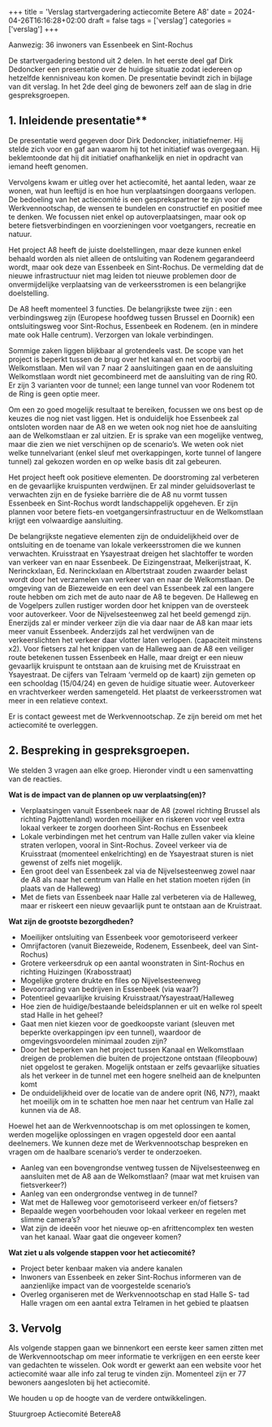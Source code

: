 +++
title = 'Verslag startvergadering actiecomite Betere A8'
date = 2024-04-26T16:16:28+02:00
draft = false
tags = ['verslag']
categories = ['verslag']
+++

Aanwezig: 36 inwoners van Essenbeek en Sint-Rochus

De startvergadering bestond uit 2 delen. In het eerste deel gaf Dirk Dedoncker een presentatie over de huidige situatie zodat iedereen op hetzelfde kennisniveau kon komen. De presentatie bevindt zich in bijlage van dit verslag. 
In het 2de deel ging de bewoners zelf aan de slag in drie gespreksgroepen. 

<h2>1. Inleidende presentatie**</h2>

De presentatie werd gegeven door Dirk Dedoncker, initiatiefnemer. Hij stelde zich voor en gaf aan waarom hij tot het initiatief was overgegaan. Hij beklemtoonde dat hij dit initiatief onafhankelijk en niet in opdracht van iemand heeft genomen. 

Vervolgens kwam er uitleg over het actiecomité, het aantal leden, waar ze wonen, wat hun leeftijd is en hoe hun verplaatsingen doorgaans verlopen. De bedoeling van het actiecomité is een gesprekspartner te zijn voor de Werkvennootschap, de wensen te bundelen en constructief en positief mee te denken. We focussen niet enkel op autoverplaatsingen, maar ook op betere fietsverbindingen en voorzieningen voor voetgangers, recreatie en natuur. 

Het project A8 heeft de juiste doelstellingen, maar deze kunnen enkel behaald worden als niet alleen de ontsluiting van Rodenem gegarandeerd wordt, maar ook deze van Essenbeek en Sint-Rochus. De vermelding dat de nieuwe infrastructuur niet mag leiden tot nieuwe problemen door de onvermijdelijke verplaatsing van de verkeersstromen is een belangrijke doelstelling. 

De A8 heeft momenteel 3 functies. De belangrijkste twee zijn :
een verbindingsweg zijn (Europese hoofdweg tussen Brussel en Doornik) 
een ontsluitingsweg voor Sint-Rochus, Essenbeek en Rodenem. (en in mindere mate ook Halle centrum). 
Verzorgen van lokale verbindingen. 

Sommige zaken liggen blijkbaar al grotendeels vast. De scope van het project is beperkt tussen de brug over het kanaal en net voorbij de Welkomstlaan. Men wil van 7 naar 2 aansluitingen gaan en de aansluiting Welkomstlaan wordt niet gecombineerd met de aansluiting van de ring R0. Er zijn 3 varianten voor de tunnel; een lange tunnel van voor Rodenem tot de Ring is geen optie meer. 

Om een zo goed mogelijk resultaat te bereiken, focussen we ons best op de keuzes die nog niet vast liggen. Het is onduidelijk hoe Essenbeek zal ontsloten worden naar de A8 en we weten ook nog niet hoe de aansluiting aan de Welkomstlaan er zal uitzien. Er is sprake van een mogelijke ventweg, maar die zien we niet verschijnen op de scenario’s. We weten ook niet welke tunnelvariant (enkel sleuf met overkappingen, korte tunnel of langere tunnel) zal gekozen worden en op welke basis dit zal gebeuren. 

Het project heeft ook positieve elementen. De doorstroming zal verbeteren en de gevaarlijke kruispunten verdwijnen. Er zal minder geluidsoverlast te verwachten zijn en de fysieke barrière die de A8 nu vormt tussen Essenbeek en Sint-Rochus wordt landschappelijk opgeheven. Er zijn plannen voor betere fiets-en voetgangersinfrastructuur en de Welkomstlaan krijgt een volwaardige aansluiting. 

De belangrijkste negatieve elementen zijn de onduidelijkheid over de ontsluiting en de toename van lokale verkeersstromen die we kunnen verwachten. Kruisstraat en Ysayestraat dreigen het slachtoffer te worden van verkeer van en naar Essenbeek. De Eizingenstraat, Melkerijstraat, K. Nerinckxlaan, Ed. Nerinckxlaan en Albertstraat zouden zwaarder belast wordt door het verzamelen van verkeer van en naar de Welkomstlaan. De omgeving van de Biezeweide en een deel van Essenbeek zal een langere route hebben om zich met de auto naar de A8 te begeven. De Halleweg en de Vogelpers zullen rustiger worden door het knippen van de oversteek voor autoverkeer. Voor de Nijvelsesteenweg zal het beeld gemengd zijn. Enerzijds zal er minder verkeer zijn die via daar naar de A8 kan maar iets meer vanuit Essenbeek. Anderzijds zal het verdwijnen van de verkeerslichten het verkeer daar vlotter laten verlopen. (capaciteit minstens x2).
Voor fietsers zal het knippen van de Halleweg aan de A8 een veiliger route betekenen tussen Essenbeek en Halle, maar dreigt er een nieuw gevaarlijk kruispunt te ontstaan aan de kruising met de Kruisstraat en Ysayestraat. De cijfers van Telraam ‘vermeld op de kaart) zijn gemeten op een schooldag (15/04/24) en geven de huidige situatie weer. Autoverkeer en vrachtverkeer werden samengeteld. Het plaatst de verkeersstromen wat meer in een relatieve context. 

Er is contact geweest met de Werkvennootschap. Ze zijn bereid om met het actiecomité te overleggen. 

<h2>2. Bespreking in gespreksgroepen.</h2>

We stelden 3 vragen aan elke groep. Hieronder vindt u een samenvatting van de reacties. 

**Wat is de impact van de plannen op uw verplaatsing(en)?**


- Verplaatsingen vanuit Essenbeek naar de A8 (zowel richting Brussel als richting Pajottenland) worden moeilijker en riskeren voor veel extra lokaal verkeer te zorgen doorheen Sint-Rochus en Essenbeek
- Lokale verbindingen met het centrum van Halle zullen vaker via kleine straten verlopen, vooral in Sint-Rochus. Zoveel verkeer via de Kruisstraat (momenteel enkelrichting) en de Ysayestraat sturen is niet gewenst of zelfs niet mogelijk. 
- Een groot deel van Essenbeek zal via de Nijvelsesteenweg zowel naar de A8 als naar het centrum van Halle en het station moeten rijden (in plaats van de Halleweg) 
- Met de fiets van Essenbeek naar Halle zal verbeteren via de Halleweg, maar er riskeert een nieuw gevaarlijk punt te ontstaan aan de Kruistraat. 


**Wat zijn de grootste bezorgdheden?**

- Moeilijker ontsluiting van Essenbeek voor gemotoriseerd verkeer
- Omrijfactoren (vanuit Biezeweide, Rodenem, Essenbeek, deel van Sint-Rochus) 
- Grotere verkeersdruk op een aantal woonstraten in Sint-Rochus en richting Huizingen (Krabosstraat)
- Mogelijke grotere drukte en files op Nijvelsesteenweg 
- Bevoorrading van bedrijven in Essenbeek (via waar?)
- Potentieel gevaarlijke kruising Kruisstraat/Ysayestraat/Halleweg
- Hoe zien de huidige/bestaande beleidsplannen er uit en welke rol speelt stad Halle in het geheel?
- Gaat men niet kiezen voor de goedkoopste variant (sleuven met beperkte overkappingen ipv een tunnel), waardoor de omgevingsvoordelen minimaal zouden zijn?
- Door het beperken van het project tussen Kanaal en Welkomstlaan dreigen de problemen die buiten de projectzone ontstaan (fileopbouw) niet opgelost te geraken. Mogelijk ontstaan er zelfs gevaarlijke situaties als het verkeer in de tunnel met een hogere snelheid aan de knelpunten komt
- De onduidelijkheid over de locatie van de andere oprit (N6, N7?), maakt het moeilijk om in te schatten hoe men naar het centrum van Halle zal kunnen via de A8. 


Hoewel het aan de Werkvennootschap is om met oplossingen te komen, werden mogelijke oplossingen en vragen opgesteld door een aantal deelnemers. We kunnen deze met de Werkvennootschap bespreken en vragen om de haalbare scenario’s verder te onderzoeken. 

- Aanleg van een bovengrondse ventweg tussen de Nijvelsesteenweg en aansluiten met de A8 aan de Welkomstlaan?  (maar wat met kruisen van fietsverkeer?)
- Aanleg van een ondergrondse ventweg in de tunnel?
- Wat met de Halleweg voor gemotoriseerd verkeer en/of fietsers?
- Bepaalde wegen voorbehouden voor lokaal verkeer en regelen met slimme camera’s? 
- Wat zijn de ideeën voor het nieuwe op-en afrittencomplex ten westen van het kanaal. Waar gaat die ongeveer komen? 


**Wat ziet u als volgende stappen voor het actiecomité?**

- Project beter kenbaar maken via andere kanalen
- Inwoners van Essenbeek en zeker Sint-Rochus informeren van de aanzienlijke impact van de voorgestelde scenario’s
- Overleg organiseren met de Werkvennootschap en stad Halle
S- tad Halle vragen om een aantal extra Telramen in het gebied te plaatsen

<h2>3. Vervolg</h2>

Als volgende stappen gaan we binnenkort een eerste keer samen zitten met de Werkvennootschap om meer informatie te verkrijgen en een eerste keer van gedachten te wisselen. Ook wordt er gewerkt aan een website voor het actiecomité waar alle info zal terug te vinden zijn. Momenteel zijn er 77 bewoners aangesloten bij het actiecomité. 

We houden u op de hoogte van de verdere ontwikkelingen. 


Stuurgroep Actiecomité BetereA8
